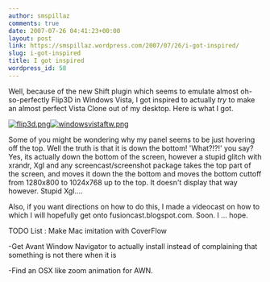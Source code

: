 ```yaml
---
author: smspillaz
comments: true
date: 2007-07-26 04:41:23+00:00
layout: post
link: https://smspillaz.wordpress.com/2007/07/26/i-got-inspired/
slug: i-got-inspired
title: I got inspired
wordpress_id: 58
---
```


Well, because of the new Shift plugin which seems to emulate almost oh-so-perfectly Flip3D in Windows Vista, I got inspired to actually *try* to make an almost perfect Vista Clone out of my desktop. Here is what I got.

[![flip3d.png](http://smspillaz.files.wordpress.com/2007/07/flip3d.thumbnail.png)](http://smspillaz.files.wordpress.com/2007/07/flip3d.png)[![windowsvistaftw.png](http://smspillaz.files.wordpress.com/2007/07/windowsvistaftw.png)](http://smspillaz.files.wordpress.com/2007/07/windowsvistaftw.png)

Some of you might be wondering why my panel seems to be just hovering off the top. Well the truth is that it is down the bottom! 'What?!?!' you say? Yes, its actually down the bottom of the screen, however a stupid glitch with xrandr, Xgl and any screencast/screenshot package takes the top part of the screen, and moves it down the the bottom and moves the bottom cuttoff from 1280x800 to 1024x768 up to the top. It doesn't display that way however. Stupid Xgl....

Also, if you want directions on how to do this, I made a videocast on how to which I will hopefully get onto fusioncast.blogspot.com. Soon. I ... hope.

TODO List : Make Mac imitation with CoverFlow

-Get Avant Window Navigator to actually install instead of complaining that something is not there when it is

-Find an OSX like zoom animation for AWN.
